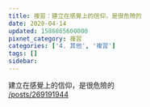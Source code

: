 ```yaml
---
title: 複習：建立在感覺上的信仰，是很危險的
date: 2020-04-14
updated: 1586865600000
pixnet_category: 複習
categories: ['4. 其他', '複習']
tags: []
sidebar: 
---
```


<p>建立在感覺上的信仰，是很危險的<br/>
<a href="/posts/269191944" target="_blank">/posts/269191944</a></p>
<p> </p>
